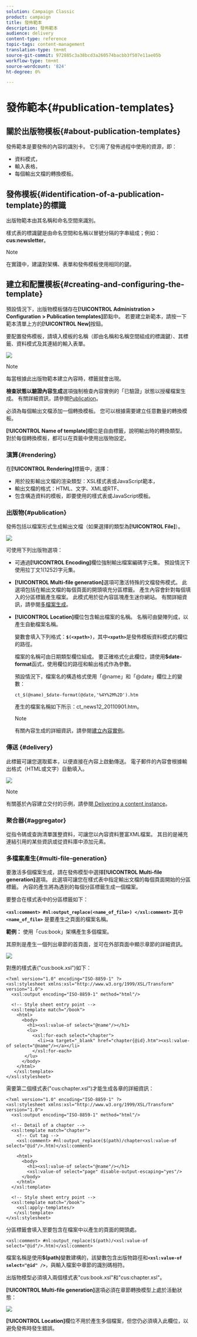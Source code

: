 ```yaml
---
solution: Campaign Classic
product: campaign
title: 發佈範本
description: 發佈範本
audience: delivery
content-type: reference
topic-tags: content-management
translation-type: tm+mt
source-git-commit: 972885c3a38bcd3a260574bacbb3f507e11ae05b
workflow-type: tm+mt
source-wordcount: '824'
ht-degree: 0%

---
```



# 發佈範本{#publication-templates}

## 關於出版物模板{#about-publication-templates}

發佈範本是要發佈的內容的識別卡。 它引用了發佈過程中使用的資源，即：

* 資料模式，
* 輸入表格，
* 每個輸出文檔的轉換模板。

## 發佈模板{#identification-of-a-publication-template}的標識

出版物範本由其名稱和命名空間來識別。

樣式表的標識鍵是由命名空間和名稱以冒號分隔的字串組成；例如：**cus:newsletter**。

>[!NOTE]
>
>在實踐中，建議對架構、表單和發佈模板使用相同的鍵。

## 建立和配置模板{#creating-and-configuring-the-template}

預設情況下，出版物模板儲存在&#x200B;**[!UICONTROL Administration > Configuration > Publication templates]**&#x200B;節點中。 若要建立新範本，請按一下範本清單上方的&#x200B;**[!UICONTROL New]**&#x200B;按鈕。

要配置發佈模板，請填入模板的名稱（即由名稱和名稱空間組成的標識鍵）、其標籤、資料模式及其連結的輸入表單。

![](assets/d_ncs_content_model.png)

>[!NOTE]
>
>每當根據此出版物範本建立內容時，標籤就會出現。

**檢查狀態以驗證內容生成**&#x200B;選項強制檢查內容實例的「已驗證」狀態以授權檔案生成。 有關詳細資訊，請參閱[Publication](#publication)。

必須為每個輸出文檔添加一個轉換模板。 您可以根據需要建立任意數量的轉換模板。

**[!UICONTROL Name of template]**&#x200B;欄位是自由標籤，說明輸出時的轉換類型。 對於每個轉換模板，都可以在頁籤中使用出版物設定。

### 演算{#rendering}

在&#x200B;**[!UICONTROL Rendering]**&#x200B;標籤中，選擇：

* 用於投影輸出文檔的渲染類型：XSL樣式表或JavaScript範本，
* 輸出文檔的格式：HTML、文字、XML或RTF、
* 包含構造資料的模板，即要使用的樣式表或JavaScript模板。

### 出版物{#publication}

發佈包括以檔案形式生成輸出文檔（如果選擇的類型為&#x200B;**[!UICONTROL File]**）。

![](assets/d_ncs_content_model2.png)

可使用下列出版物選項：

* 可通過&#x200B;**[!UICONTROL Encoding]**&#x200B;欄位強制輸出檔案編碼字元集。 預設情況下使用拉丁文1(1252)字元集。
* **[!UICONTROL Multi-file generation]**&#x200B;選項可激活特殊的文檔發佈模式。 此選項包括在輸出文檔的每個頁面的開頭填充分區標籤。 產生內容會針對每個填入的分區標籤產生檔案。 此模式用於從內容區塊產生迷你網站。 有關詳細資訊，請參閱[多檔案生成](#multi-file-generation)。
* **[!UICONTROL Location]**&#x200B;欄位包含輸出檔案的名稱。 名稱可由變陣列成，以產生自動檔案名稱。

   變數會填入下列格式：**`$(<xpath>)`**，其中&#x200B;**`<xpath>`**&#x200B;是發佈模板資料模式的欄位的路徑。

   檔案的名稱可由日期類型欄位組成。 要正確格式化此欄位，請使用&#x200B;**$date-format**&#x200B;函式，使用欄位的路徑和輸出格式作為參數。

   預設情況下，檔案名的構造格式使用「@name」和「@date」欄位上的變數：

   ```
   ct_$(@name)_$date-format(@date,'%4Y%2M%2D').htm
   ```

   產生的檔案名稱如下所示：ct_news12_20110901.htm。

   >[!NOTE]
   >
   >有關內容生成的詳細資訊，請參閱[建立內容實例](../../delivery/using/using-a-content-template.md#creating-a-content-instance)。

### 傳送 {#delivery}

此標籤可讓您選取藍本，以便直接在內容上啟動傳送。 電子郵件的內容會根據輸出格式（HTML或文字）自動填入。

![](assets/d_ncs_content_model3.png)

>[!NOTE]
>
>有關基於內容建立交付的示例，請參閱[ Delivering a content instance](../../delivery/using/using-a-content-template.md#delivering-a-content-instance)。

### 聚合器{#aggregator}

從指令碼或查詢清單匯整資料，可讓您以內容資料豐富XML檔案。 其目的是補充連結引用的某些資訊或從資料庫中添加元素。

### 多檔案產生{#multi-file-generation}

要激活多個檔案生成，請在發佈模型中選擇&#x200B;**[!UICONTROL Multi-file generation]**&#x200B;選項。 此選項可讓您在樣式表中指定輸出文檔的每個頁面開始的分區標籤。 內容的產生將為遇到的每個分區標籤生成一個檔案。

要整合在樣式表中的分區標籤如下：

**`<xsl:comment> #nl:output_replace(<name_of_file>) </xsl:comment>`** 其中 **`<name_of_file>`** 是要產生之頁面的檔案名稱。

**範例：** 使用「cus:book」架構產生多個檔案。

其原則是產生一個列出章節的首頁面，並可在外部頁面中顯示章節的詳細資訊。

![](assets/d_ncs_content_chunk.png)

對應的樣式表(&quot;cus:book.xsl&quot;)如下：

```
<?xml version="1.0" encoding="ISO-8859-1" ?>
<xsl:stylesheet xmlns:xsl="http://www.w3.org/1999/XSL/Transform" version="1.0">
  <xsl:output encoding="ISO-8859-1" method="html"/>

  <!-- Style sheet entry point -->
  <xsl:template match="/book">
    <html>
      <body>
        <h1><xsl:value-of select="@name"/></h1>
        <lu>
          <xsl:for-each select="chapter">
            <li><a target="_blank" href="chapter{@id}.htm"><xsl:value-of select="@name"/></a></li>  
          </xsl:for-each>
       </lu>
      </body>
    </html>
   </xsl:template>
</xsl:stylesheet>
```

需要第二個樣式表(&quot;cus:chapter.xsl&quot;)才能生成各章的詳細資訊：

```
<?xml version="1.0" encoding="ISO-8859-1" ?>
<xsl:stylesheet xmlns:xsl="http://www.w3.org/1999/XSL/Transform" version="1.0">
  <xsl:output encoding="ISO-8859-1" method="html"/>

  <!-- Detail of a chapter -->
  <xsl:template match="chapter">
    <!-- Cut tag -->   
    <xsl:comment> #nl:output_replace($(path)/chapter<xsl:value-of select="@id"/>.htm)</xsl:comment>
    
    <html>
      <body>
        <h1><xsl:value-of select="@name"/></h1>
        <xsl:value-of select="page" disable-output-escaping="yes"/>
      </body>
    </html>
  </xsl:template>

  <!-- Style sheet entry point -->
  <xsl:template match="/book">
    <xsl:apply-templates/>
   </xsl:template>
</xsl:stylesheet>
```

分區標籤會填入至要包含在檔案中以產生的頁面的開頭處。

```
<xsl:comment> #nl:output_replace($(path)/<xsl:value-of select="@id"/>.htm)</xsl:comment>
```

檔案名稱是使用&#x200B;**$(path)**&#x200B;變數建構的，該變數包含出版物路徑和&#x200B;**`<xsl:value-of select="@id" />`**，與輸入檔案中章節的識別碼相符。

出版物模型必須填入兩個樣式表&quot;cus:book.xsl&quot;和&quot;cus:chapter.xsl&quot;。

**[!UICONTROL Multi-file generation]**&#x200B;選項必須在章節轉換模型上處於活動狀態：

![](assets/d_ncs_content_chunk2.png)

**[!UICONTROL Location]**&#x200B;欄位不用於產生多個檔案，但您仍必須填入此欄位，以避免發佈時發生錯誤。
